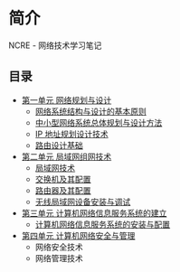 # 简介

NCRE - 网络技术学习笔记

## 目录

* [第一单元 网络规划与设计](unit1/README.md)
    * [网络系统结构与设计的基本原则](unit1/chapter1.md)
    * [中小型网络系统总体规划与设计方法](unit1/chapter2.md)
    * [IP 地址规划设计技术](unit1/chapter3.md)
    * [路由设计基础](unit1/chapter4.md)
* [第二单元 局域网组网技术](unit2/README.md)
    * [局域网技术](unit2/chapter5.md)
    * [交换机及其配置](unit2/chapter6.md)
    * [路由器及其配置](unit2/chapter7.md)
    * [无线局域网设备安装与调试](unit2/chapter8.md)
* [第三单元 计算机网络信息服务系统的建立](unit3/README.md)
    * [计算机网络信息服务系统的安装与配置](unit3/chapter9.md)
* [第四单元 计算机网络安全与管理](unit4/README.md)
    * 网络安全技术
    * 网络管理技术